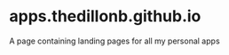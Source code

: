 apps.thedillonb.github.io
=========================

A page containing landing pages for all my personal apps
